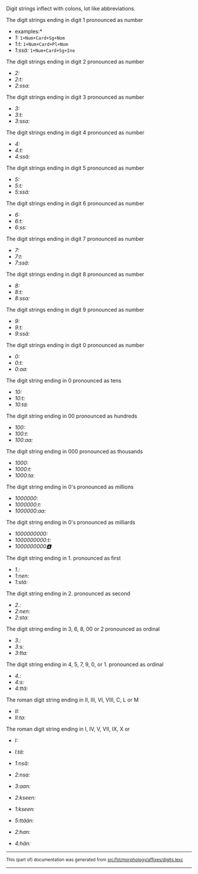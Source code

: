 Digit strings inflect with colons, lot like abbreviations.

The digit strings ending in digit 1 pronounced as number

*  examples:*
* *1:* `1+Num+Card+Sg+Nom`
* *1:t:* `1+Num+Card+Pl+Nom`
* *1:ssä:* `1+Num+Card+Sg+Ine`

The digit strings ending in digit 2 pronounced as number
* *2:*
* *2:t:*
* *2:ssa:*

The digit strings ending in digit 3 pronounced as number
* *3:*
* *3:t:*
* *3:ssa:*

The digit strings ending in digit 4 pronounced as number
* *4:*
* *4:t:*
* *4:ssä:*

The digit strings ending in digit 5 pronounced as number
* *5:*
* *5:t:*
* *5:ssä:*

The digit strings ending in digit 6 pronounced as number
* *6:*
* *6:t:*
* *6:ss:*

The digit strings ending in digit 7 pronounced as number
* *7:*
* *7:t:*
* *7:ssä:*

The digit strings ending in digit 8 pronounced as number
* *8:*
* *8:t:*
* *8:ssa:*

The digit strings ending in digit 9 pronounced as number
* *9:*
* *9:t:*
* *9:ssä:*

The digit strings ending in digit 0 pronounced as number
* *0:*
* *0:t:*
* *0:aa:*

The digit string ending in 0 pronounced as tens
* *10:*
* *10:t:*
* *10:tä:*

The digit string ending in 00 pronounced as hundreds
* *100:*
* *100:t:*
* *100:aa:*

The digit string ending in 000 pronounced as thousands
* *1000:*
* *1000:t:*
* *1000:ta:*

The digit string ending in 0's pronounced as millions
* *1000000:*
* *1000000:t:*
* *1000000:aa:*

The digit string ending in 0's pronounced as milliards
* *1000000000:*
* *1000000000:t:*
* *1000000000:a:*

The digit string ending in 1. pronounced as first
* *1.:*
* *1:nen:*
* *1:stä:*

The digit string ending in 2. pronounced as second
* *2.:*
* *2:nen:*
* *2:sta:*

The digit string ending in 3, 6, 8, 00 or 2 pronounced as ordinal
* *3.:*
* *3:s:*
* *3:tta:*

The digit string ending in 4, 5, 7, 9, 0, or 1. pronounced as ordinal
* *4.:*
* *4:s:*
* *4:ttä:*

The roman digit string ending in II, III, VI, VIII, C, L or M
* *II:*
* *II:ta:*

The roman digit string ending in I, IV, V, VII, IX, X or 
* *I:*
* *I:tä:*

* *1:nsä:*

* *2:nsa:*

* *3:aan:*

* *2:kseen:*

* *1:kseen:*

* *5:ttään:*

* *2:han:*

* *4:hän:*

* * *

<small>This (part of) documentation was generated from [src/fst/morphology/affixes/digits.lexc](https://github.com/giellalt/lang-fin/blob/main/src/fst/morphology/affixes/digits.lexc)</small>

---

